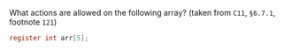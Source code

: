 What actions are allowed on the following array? (taken from `C11`, `§6.7.1`, footnote `121`)

```c
register int arr[5];
```
